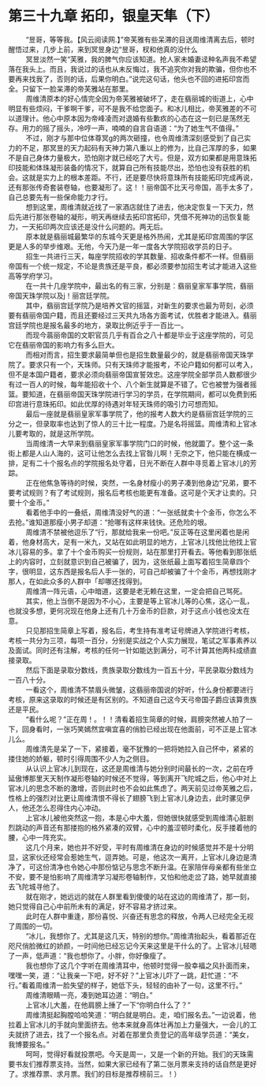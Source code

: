 <h1>第三十九章 拓印，银皇天隼（下）</h1>
<div id="content">&nbsp&nbsp&nbsp&nbsp&nbsp&nbsp&nbsp&nbsp
 “昱哥，等等我。【风云阅读网.】”帝芙雅有些呆滞的目送周维清离去后，顿时醒悟过来，几步上前，来到冥昱身边“昱哥，杈和他真的没什么
 <br/>&nbsp&nbsp&nbsp&nbsp&nbsp&nbsp&nbsp&nbsp
 冥昱淡然一笑“芙雅，我的脾气你应该知道。抢人家未婚妻迳种名声我不希望落在我头上。而且，我说过的话也从未反悔过，我不追究你对我的欺骗，但你也不要再来找我了，否则的话，后果你明白。”说完这句话，他头也不回的进拓印宫而全。只留下一脸呆滞的帝芙雅站在那里。
 <br/>&nbsp&nbsp&nbsp&nbsp&nbsp&nbsp&nbsp&nbsp
 周维清原本的好心情完全因为帝芙雅被破坏了，走在翡丽城的街道上，心中明显有些烦闷，干爹啊干爹，可不是我不给您面子。和冰儿相比，帝芙雅差的不可以道理计。他心中原本因为帝峰凌而对退婚有些歉疚的心态在这一刻已是荡然无存。用力的摇了摇头，冷哼一声，喃喃的自言自语道：“为了她生气不值得。”
 <br/>&nbsp&nbsp&nbsp&nbsp&nbsp&nbsp&nbsp&nbsp
 不过，刚才与那中位体尊冥g的两次砸撞，也令周维清深刻感受到了自己实力的不足，那冥昱的天力起码有天神力第八重以上的修为，比自己浑厚的多，如果不是自己身体力量极大，恐怕刚才就已经吃了大亏。但是，双方如果都是用意珠拓印技能和体珠凝形装备的情况下，就算自己所有技能尽出，恐怕也没有获胜的机会。这就是实力上的根本差距。不行，还是要尽快将意珠所有技能拓印完成再说，还有那张传奇套装卷轴，也要凝形了。这！！丽帝国不比天弓帝国，高手太多了，自己总要先有一些保命能力才行。
 <br/>&nbsp&nbsp&nbsp&nbsp&nbsp&nbsp&nbsp&nbsp
 想到这里，周维清就近找了一家酒店就住了进去，他决定恢复一下天力，然后先进行那张卷轴的凝形，明天再继续去拓印宫拓印，凭借不死神功的迅恢复能力，一天拓印两次应该还是没什么问题的。两无后。
 <br/>&nbsp&nbsp&nbsp&nbsp&nbsp&nbsp&nbsp&nbsp
 原本就是翡丽城最繁华的东城今天更是格外热闹，尤其是拓印宫周围的学区更是人多的举步维艰。无他，今天乃是一年一度各大学院招收学员的日子。
 <br/>&nbsp&nbsp&nbsp&nbsp&nbsp&nbsp&nbsp&nbsp
 招生一共进行三天，每座学院招收的学其数量、招收条件都不一样。但翡丽帝国有一个统一规定，不论是贵族还是平良，都必须要参加招生考试才能进入这些高等学府学习。
 <br/>&nbsp&nbsp&nbsp&nbsp&nbsp&nbsp&nbsp&nbsp
 在一共十几座学院中，最出名的有三家，分别是：翡丽皇家军事学院，翡丽帝国天珠学院以及j！丽宫廷学院。
 <br/>&nbsp&nbsp&nbsp&nbsp&nbsp&nbsp&nbsp&nbsp
 其中，翡丽宫廷学院乃是培养文官的摇篮，对新生的要求也最为苛刻，必须要有翡丽帝国户籍，而且还要经过三天共九场各方面考试，优胜者才能进入。翡丽宫廷学院也是报名最多的地方，录取比例近乎于一百比一。
 <br/>&nbsp&nbsp&nbsp&nbsp&nbsp&nbsp&nbsp&nbsp
 而现今蓊丽帝国的文职官员几乎有百合之八十都是毕业于这座学院的，可见它在翡丽帝国的影响力有多么巨大。
 <br/>&nbsp&nbsp&nbsp&nbsp&nbsp&nbsp&nbsp&nbsp
 而相对而言，招生要求最简单但也是招生数量最少的，就是翡丽帝国天珠学院了。要求只有一个，天珠师。只有天珠师才能报考，不论户籍如何都可以考入，但不是本国户籍者，要求必须向翡丽帝国宣誓效忠。这座学院全部学员人数都很少有过一百人的时候，每年能招收十个、八个新生就算是不错了。它也被誉为强者摇篮。要知道，在翡丽帝国天珠学院进行学习的学员，在学院期间，都可以免费到拓印宫进行意珠拓印。如此优厚的待遇对年轻天珠师的吸引力可想而知。
 <br/>&nbsp&nbsp&nbsp&nbsp&nbsp&nbsp&nbsp&nbsp
 最后一座就是翡丽皇家军事学院了，他的报考人数大约是翡丽宫廷学院的三分之一，但录取率也达到了惊人的三十比一程度。乃是名将摇篮。周维清和上官冰儿要考取的，就是这所学院。
 <br/>&nbsp&nbsp&nbsp&nbsp&nbsp&nbsp&nbsp&nbsp
 当周维清一大早来到翡丽皇家军事学院门口的时候，他就圜了。整个这一条街上都是人山人海的，这可让他怎么去找上官昝儿啊！无奈之下，他只能在横成一排，足有二十个报名点的学院报名处守着，日光不断在人群中寻觅着上官冰儿的芳踪。
 <br/>&nbsp&nbsp&nbsp&nbsp&nbsp&nbsp&nbsp&nbsp
 正在他焦急等待的时候，突然，一名身材瘦小的男子凑到他身边“兄弟，要不要考试规则？有了考试规则，报名后考核也能更有准备。这可是个天才让卖的。只要十个金币。”
 <br/>&nbsp&nbsp&nbsp&nbsp&nbsp&nbsp&nbsp&nbsp
 看着他手中的一叠纸，周维清没好气的道：“一张纸就卖十个金币，你怎么不去抢。”谁知道那瘦小男子却道：“抢哪有这样来钱快。还危险的垠。
 <br/>&nbsp&nbsp&nbsp&nbsp&nbsp&nbsp&nbsp&nbsp
 周维清不禁被他逗乐了“行，那就给我来一份吧。”反正等在这里闲着也是闲着，他身材高大，足有一米九，又站在如此明显的地方，上官冰儿找他比他找上官冰儿容易的多。拿了十个金币购买一份规则，站在那里打开看去。等他看到那张纸上的内容时，立刻就意识到自己被骗了，因为，这张纸最上面写着招生简章四个字，很明显，这东西是报名后人手一张的，可自己却被骗了十个金币，再想找刚才那人，在如此众多的人群中「却哪还找得到。
 <br/>&nbsp&nbsp&nbsp&nbsp&nbsp&nbsp&nbsp&nbsp
 周维清一阵元语，心中暗道，这要是老无赖在这里，一定会把自己骂死。
 <br/>&nbsp&nbsp&nbsp&nbsp&nbsp&nbsp&nbsp&nbsp
 其实，他上当倒不是因为不小心，主要是等上官冰儿等的心焦，这心一乱，也就没多想，更何况现在他身上还有几十万金币的巨款，对于这点小钱也没太在意。
 <br/>&nbsp&nbsp&nbsp&nbsp&nbsp&nbsp&nbsp&nbsp
 只见那招生简章上写着，报名后，考生持有准考证号牌进入学院进行考核，考核一共分为三项，每项一百分，分别是实战之个人实力展现，笔试之军事素养以及面试。同时还有注解，考核的任何一针如能达到满分，可不计算其他两科成绩直接录取。
 <br/>&nbsp&nbsp&nbsp&nbsp&nbsp&nbsp&nbsp&nbsp
 然后下面是录取分数线，贵族录取分数线为一百五十分，平民录取分数线为一百八十分。
 <br/>&nbsp&nbsp&nbsp&nbsp&nbsp&nbsp&nbsp&nbsp
 一看这个，周维清不禁眉头微皱，这翡丽帝国说的好听，什么身份都要进行考核，原来这录取的时候还是有区别的。不知道自己这今天弓帝国子爵应该算贵族还是平民。
 <br/>&nbsp&nbsp&nbsp&nbsp&nbsp&nbsp&nbsp&nbsp
 “看什么呢？”正在周！。！！清看着招生简章的时候，肩膀突然被人拍了一下，回身看时，一张巧笑嫣然宜嗔宜喜的俏脸已经出现在他面前，可不正是上官冰儿么。
 <br/>&nbsp&nbsp&nbsp&nbsp&nbsp&nbsp&nbsp&nbsp
 周维清先是呆了一下，紧接着，毫不犹豫的一把将她拉入自己怀中，紧紧的搂住她的娇躯，顿时引得周围不少人为之侧目。
 <br/>&nbsp&nbsp&nbsp&nbsp&nbsp&nbsp&nbsp&nbsp
 从认识上官冰儿到现在，这还是周维清与她分别时间最长的一次，之前在呼延傲博那里天天制作凝形卷轴的时候还不觉得，等到离开飞陀城之后，他心中对上官冰儿的思念不断的激增，否则此时也不会如此焦虑了。两天前见过帝芙雅之后，性格上的强烈对比更让周维清恨不得长了翅膀飞到上官冰儿身边去，此时骡见伊人，他还怎么忍得住内心冲动。
 <br/>&nbsp&nbsp&nbsp&nbsp&nbsp&nbsp&nbsp&nbsp
 上官冰儿被他突然这一抱，本是心中大羞，但她很快就感受到周维清心脏剧烈跳动的声音还有那搂抱的格外紧凑的双臂，心中的羞涩顿时柔化，反手搂着他的腰，心中一阵充实。
 <br/>&nbsp&nbsp&nbsp&nbsp&nbsp&nbsp&nbsp&nbsp
 这几个月来，她也并不好受，平时有周维清在身边的时候感觉并不是十分明显，这家伙还经常会惹她生气，逗弄她。可是，他这次一离开，上官冰儿身边是清净了，可这份清净也令她心中那份惦记与思念不断升温。在家陪伴母亲都有些坐立不安，要不是怕影响了周维清学习凝形卷轴制作，又怕和他走岔了路，她早就直接去飞陀城寻他了。
 <br/>&nbsp&nbsp&nbsp&nbsp&nbsp&nbsp&nbsp&nbsp
 就在刚才，她远远的就在人群里看到傻傻的站在这边的周维清了，那一刻，她只觉得自己心中前所未有的满足，好不容易才挤过来。
 <br/>&nbsp&nbsp&nbsp&nbsp&nbsp&nbsp&nbsp&nbsp
 此时在人群中重逢，那份喜悦、兴奋还有思念的释放，令两人已经完全无视了周围的一切。
 <br/>&nbsp&nbsp&nbsp&nbsp&nbsp&nbsp&nbsp&nbsp
 “冰儿，我想你了。尤其是这几天，特别的想你。”周维清抬起头，看着那近在咫尺俏脸微红的娇颜，一时间他已经忘记今天来这里是干什么的了。上官冰儿轻嗯了一声，低声道：“我也想你了。小胖，你好像瘦了。
 <br/>&nbsp&nbsp&nbsp&nbsp&nbsp&nbsp&nbsp&nbsp
 我也想你了这几个字听在周维清耳中，他顿时觉得一股幸福之风扑面而来，嘿嘿一笑，道：“让我亲一下吧，好不好？”上官冰儿吓了一跳，赶忙道：“不行。”看着周维清一脸失望的样子，她低下头，轻轻的由补了一句，这里不行。”
 <br/>&nbsp&nbsp&nbsp&nbsp&nbsp&nbsp&nbsp&nbsp
 周维清眼睛一亮，凑到她耳边道：“明白。”
 <br/>&nbsp&nbsp&nbsp&nbsp&nbsp&nbsp&nbsp&nbsp
 上官冰儿大羞，在他肩膀上捶了一下“你明白什么了？”
 <br/>&nbsp&nbsp&nbsp&nbsp&nbsp&nbsp&nbsp&nbsp
 周维清挺起胸膛哈哈笑道：“明白就是明白。走，咱们报名去。”一边说着，他拉着上官冰儿的手就向里面挤去。他本来就身高体壮再加上力量强大，一会儿的工夫就挤了进去，找了一个报名点。对着在那里负责登记的高年级学员道：“美女，我博要报名。”
 <br/>&nbsp&nbsp&nbsp&nbsp&nbsp&nbsp&nbsp&nbsp
 呵呵，觉得好看就投票吧。今天是周一，又是一个新的开始。我们的天珠需要书友们推荐票支持。当然，如果大家已经有了第二张月票来支持的话自然是更好了。求推荐票、求月票。我们的目标是推荐榜前三。！）
 <br/>&nbsp&nbsp&nbsp&nbsp&nbsp&nbsp&nbsp&nbsp
 <br/>&nbsp&nbsp&nbsp&nbsp&nbsp&nbsp&nbsp&nbsp
</div>
